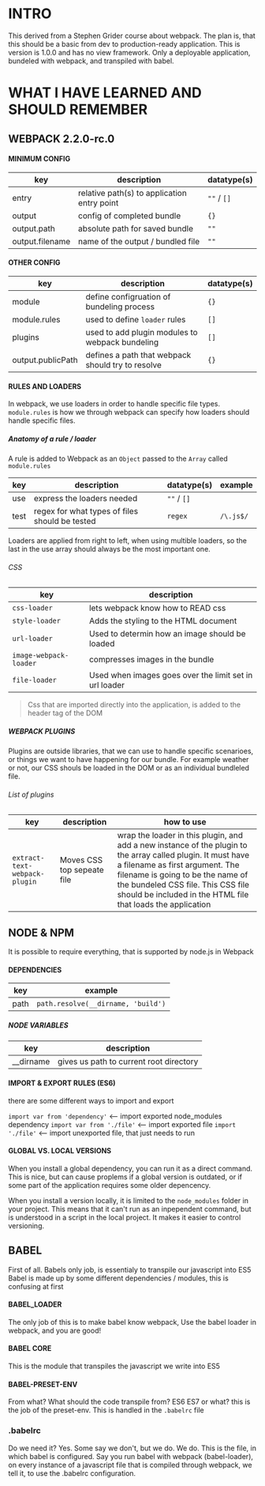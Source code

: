 # INTRO

This derived from a Stephen Grider course about webpack. The plan is, that this should be a basic from dev to production-ready application. This is version is 1.0.0 and has no view framework. Only a deployable application, bundeled with webpack, and transpiled with babel.

# WHAT I HAVE LEARNED AND SHOULD REMEMBER

## WEBPACK 2.2.0-rc.0


#### MINIMUM CONFIG

| key             | description                                 | datatype(s) |
| --------------- | ------------------------------------------- | ----------- |
| entry           | relative path(s) to application entry point | `""` / `[]` |
| output          | config of completed bundle                  | `{}`        |
| output.path     | absolute path for saved bundle              | `""`        |
| output.filename | name of the output / bundled file           | `""`        |

#### OTHER CONFIG

| key               | description                                       | datatype(s) |
| ----------------- | ------------------------------------------------- | ----------- |
| module            | define configruation of bundeling process         | `{}`        |
| module.rules      | used to define `loader` rules                     | `[]`        |
| plugins           | used to add plugin modules to webpack bundeling   | `[]`        |
| output.publicPath | defines a path that webpack should try to resolve | `{}`        |


#### RULES AND LOADERS

In webpack, we use loaders in order to handle specific file types. `module.rules` is how we through webpack can specify how loaders should handle specific files.


##### Anatomy of a rule / loader

A rule is added to Webpack as an `Object` passed to the `Array` called `module.rules`

| key  | description                                    | datatype(s) | example   |
| ---- | ---------------------------------------------- | ----------- | --------- |
| use  | express the loaders needed                     | `""` / `[]` |           |
| test | regex for what types of files should be tested | `regex`     | `/\.js$/` |


Loaders are applied from right to left, when using multible loaders, so the last in the use array should always be the most important one.


###### CSS

| key                    | description                                            |
| ---------------------- | ------------------------------------------------------ |
| `css-loader`           | lets webpack know how to READ css                      |
| `style-loader`         | Adds the styling to the HTML document                  |
| `url-loader`           | Used to determin how an image should be loaded         |
| `image-webpack-loader` | compresses images in the bundle                        |
| `file-loader`          | Used when images goes over the limit set in url loader |


> Css that are imported directly into the application, is added to the header tag of the DOM


##### WEBPACK PLUGINS

Plugins are outside libraries, that we can use to handle specific scenarioes, or things we want to have happening for our bundle. For example weather or not, our CSS shouls be loaded in the DOM or as an individual bundleled file.

###### List of plugins

| key                           | description                | how to use |
| ----------------------------- | -------------------------- | ---------- |
| `extract-text-webpack-plugin` | Moves CSS top sepeate file | wrap the loader in this plugin, and add a new instance of the plugin to the array called plugin. It must have a filename as first argument. The filename is going to be the name of the bundeled CSS file. This CSS file should be included in the HTML file that loads the application




## NODE & NPM

It is possible to require everything, that is supported by node.js in Webpack


#### DEPENDENCIES

| key  | example                            |
| ---- | ---------------------------------- |
| path | `path.resolve(__dirname, 'build')` |



##### NODE VARIABLES

| key       | description                             |
| --------- | --------------------------------------- |
| __dirname | gives us path to current root directory |



#### IMPORT & EXPORT RULES (ES6)

there are some different ways to import and export

`import var from 'dependency'` <-- import exported node_modules dependency
`import var from './file'` <-- import exported file
`import './file'` <-- import unexported file, that just needs to run



#### GLOBAL VS. LOCAL VERSIONS

When you install a global dependency, you can run it as a direct command. This is nice, but can cause proplems if a global version is outdated, or if some part of the application requires some older depencency.

When you install a version locally, it is limited to the `node_modules` folder in your project. This means that it can't run as an inpependent command, but is understood in a script in the local project. It makes it easier to control versioning.

## BABEL

First of all. Babels only job, is essentialy to transpile our javascript into ES5
Babel is made up by some different dependencies / modules, this is confusing at first 

#### BABEL_LOADER

The only job of this is to make babel know webpack, Use the babel loader in webpack, and you are good!


#### BABEL CORE

This is the module that transpiles the javascript we write into ES5


#### BABEL-PRESET-ENV

From what? What should the code transpile from? ES6 ES7 or what? this is the job of the preset-env. This is handled in the `.babelrc` file


### .babelrc

Do we need it? Yes. Some say we don't, but we do. We do. This is the file, in which babel is configured. Say you run babel with webpack (babel-loader), on every instance of a javascript file that is compiled through webpack, we tell it, to use the .babelrc configuration.
